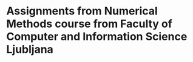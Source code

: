 # Assignments from Numerical Methods course from Faculty of Computer and Information Science Ljubljana
